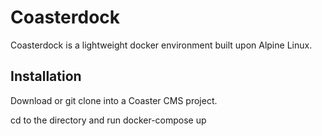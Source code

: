 # Coasterdock

Coasterdock is a lightweight docker environment built upon Alpine Linux.

## Installation

Download or git clone into a Coaster CMS project.

cd to the directory and run docker-compose up
